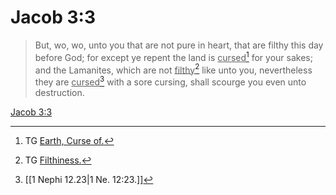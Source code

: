 # Jacob 3:3

> But, wo, wo, unto you that are not pure in heart, that are filthy this day before God; for except ye repent the land is <u>cursed</u>[^a] for your sakes; and the Lamanites, which are not <u>filthy</u>[^b] like unto you, nevertheless they are <u>cursed</u>[^c] with a sore cursing, shall scourge you even unto destruction.

[Jacob 3:3](https://www.churchofjesuschrist.org/study/scriptures/bofm/jacob/3?lang=eng&id=p3#p3)


[^a]: TG [Earth, Curse of.](https://www.churchofjesuschrist.org/study/scriptures/tg/earth-curse-of?lang=eng)
[^b]: TG [Filthiness.](https://www.churchofjesuschrist.org/study/scriptures/tg/filthiness?lang=eng)
[^c]: [[1 Nephi 12.23|1 Ne. 12:23.]]
